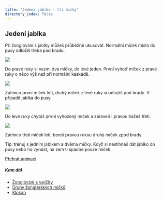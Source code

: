 ```yaml
---
title: "Jedení jablka - tři míčky"
directory_index: false
---
```


## Jedení jablka


Při žonglování s jablky můžeš průběžně ukusovat. Normální míček místo do pusy odložíš třeba pod bradu.

![](img/j/jablkoa.png)

Do pravé ruky si vezmi dva míčky, do levé jeden. První vyhoď míček z pravé ruky o něco výš než při normální kaskádě.

![](img/j/jablkob.png)

Zatímco první míček letí, druhý míček z levé ruky si odložíš pod bradu. V případě jablka do pusy.

![](img/j/jablkoc.png)

Do levé ruky chytáš první vyhozený míček a zároveň i pravou hážeš třetí.

![](img/j/jablkod.png)

Zatímco třetí míček letí, bereš pravou rukou druhý míček zpod brady.


Tip: trénuj s jedním jablkem a dvěma míčky. Když si nestihneš dát jablko do pusy nebo ho vyndat, na zem ti spadne pouze míček.

[Přehrát animaci](/animace/eating-an-apple-for-light-eaters.html "Animace")


##### Kam dál

- [Žonglování s vajíčky](/micky/vajicka.html "Jsou šišatá, křehká a nadělají spoustu nepořádku")
- [Druhy žonglérských míčků](/micky/druhy.html "Seznam žonglérských míčků + obrázky")
- [Klokan](/micky/3/klokan.html "Další srandovní trik")

